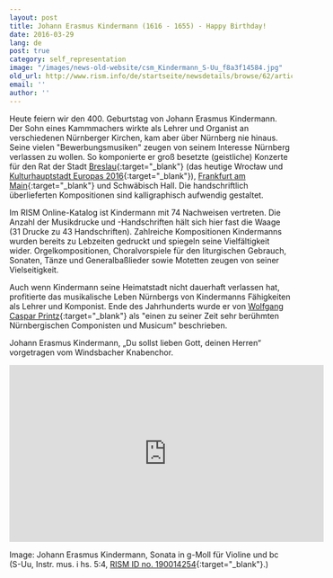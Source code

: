 ```yaml
---
layout: post
title: Johann Erasmus Kindermann (1616 - 1655) - Happy Birthday!
date: 2016-03-29
lang: de
post: true
category: self_representation
image: "/images/news-old-website/csm_Kindermann_S-Uu_f8a3f14584.jpg"
old_url: http://www.rism.info/de/startseite/newsdetails/browse/62/article/64/happy-birthday-johann-erasmus-kindermann-1616-1655.html
email: ''
author: ''
---
```



Heute feiern wir den 400. Geburtstag von Johann Erasmus Kindermann. Der Sohn eines Kammmachers wirkte als Lehrer und Organist an verschiedenen Nürnberger Kirchen, kam aber über Nürnberg nie hinaus. Seine vielen "Bewerbungsmusiken" zeugen von seinem Interesse Nürnberg verlassen zu wollen. So komponierte er groß besetzte (geistliche) Konzerte für den Rat der Stadt [Breslau](https://opac.rism.info/search?id=466000368){:target="_blank"} (das heutige Wrocław und [Kulturhauptstadt Europas 2016](http://www.wroclaw2016.pl/){:target="_blank"}), [Frankfurt am Main](https://opac.rism.info/search?id=450037033){:target="_blank"} und Schwäbisch Hall. Die handschriftlich überlieferten Kompositionen sind kalligraphisch aufwendig gestaltet.

Im RISM Online-Katalog ist Kindermann mit 74 Nachweisen vertreten. Die Anzahl der Musikdrucke und -Handschriften hält sich hier fast die Waage (31 Drucke zu 43 Handschriften). Zahlreiche Kompositionen Kindermanns wurden bereits zu Lebzeiten gedruckt und spiegeln seine Vielfältigkeit wider. Orgelkompositionen, Choralvorspiele für den liturgischen Gebrauch, Sonaten, Tänze und Generalbaßlieder sowie Motetten zeugen von seiner Vielseitigkeit.

Auch wenn Kindermann seine Heimatstadt nicht dauerhaft verlassen hat, profitierte das musikalische Leben Nürnbergs von Kindermanns Fähigkeiten als Lehrer und Komponist. Ende des Jahrhunderts wurde er von [Wolfgang Caspar Printz](http://reader.digitale-sammlungen.de/de/fs1/object/display/bsb10527684_00161.html?contextType=scan&contextSort=score%2Cdescending&contextRows=10&context=kindermann){:target="_blank"} als "einen zu seiner Zeit sehr berühmten Nürnbergischen Componisten und Musicum" beschrieben.

Johann Erasmus Kindermann, „Du sollst lieben Gott, deinen Herren“ vorgetragen vom Windsbacher Knabenchor.

<iframe width="560" height="315" src="https://www.youtube.com/embed/4qRL6uSjujo" frameborder="0" allowfullscreen></iframe>



Image: Johann Erasmus Kindermann, Sonata in g-Moll für Violine und bc (S-Uu, Instr. mus. i hs. 5:4, [RISM ID no. 190014254](https://opac.rism.info/search?id=190014254){:target="_blank"}.)

